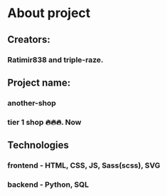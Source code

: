 # About project
## Creators:
### Ratimir838 and triple-raze.  
## Project name: 
### another-shop
### tier 1 shop 🔥🔥🔥. Now
## Technologies
### frontend - HTML, CSS, JS, Sass(scss), SVG
### backend - Python, SQL
